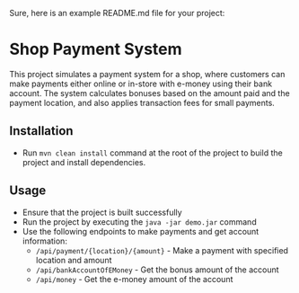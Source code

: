Sure, here is an example README.md file for your project:

# Shop Payment System

This project simulates a payment system for a shop, where customers can make payments either online or in-store with e-money using their bank account. The system calculates bonuses based on the amount paid and the payment location, and also applies transaction fees for small payments.

## Installation

- Run `mvn clean install` command at the root of the project to build the project and install dependencies.

## Usage

- Ensure that the project is built successfully
- Run the project by executing the `java -jar demo.jar` command
- Use the following endpoints to make payments and get account information:
    - `/api/payment/{location}/{amount}` - Make a payment with specified location and amount
    - `/api/bankAccountOfEMoney` - Get the bonus amount of the account
    - `/api/money` - Get the e-money amount of the account


